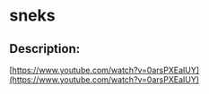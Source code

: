 
# sneks
## Description:
[https://www.youtube.com/watch?v=0arsPXEaIUY](https://www.youtube.com/watch?v=0arsPXEaIUY)

